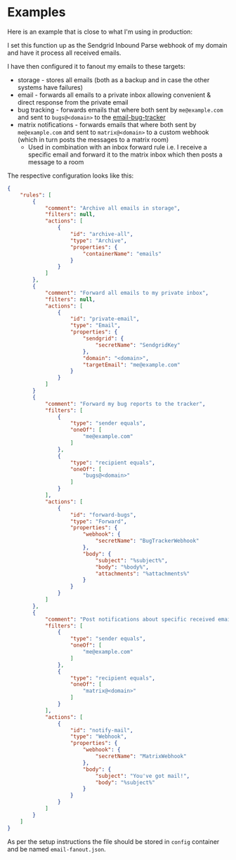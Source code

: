 # Examples

Here is an example that is close to what I'm using in production:

I set this function up as the Sendgrid Inbound Parse webhook of my domain and have it process all received emails.

I have then configured it to fanout my emails to these targets:

* storage - stores all emails (both as a backup and in case the other systems have failures)
* email - forwards all emails to a private inbox allowing convenient & direct response from the private email
* bug tracking - forwards emails that where both sent by `me@example.com` and sent to `bugs@<domain>` to the [email-bug-tracker](https://github.com/MarcStan/email-bug-tracker)
* matrix notifications - forwards emails that where both sent by `me@example.com` and sent to `matrix@<domain>` to a custom webhook (which in turn posts the messages to a matrix room)
  * Used in combination with an inbox forward rule i.e. I receive a specific email and forward it to the matrix inbox which then posts a message to a room

The respective configuration looks like this:

``` json
{
    "rules": [
        {
            "comment": "Archive all emails in storage",
            "filters": null,
            "actions": [
                {
                    "id": "archive-all",
                    "type": "Archive",
                    "properties": {
                        "containerName": "emails"
                    }
                }
            ]
        },
        {
            "comment": "Forward all emails to my private inbox",
            "filters": null,
            "actions": [
                {
                    "id": "private-email",
                    "type": "Email",
                    "properties": {
                        "sendgrid": {
                            "secretName": "SendgridKey"
                        },
                        "domain": "<domain>",
                        "targetEmail": "me@example.com"
                    }
                }
            ]
        }
        {
            "comment": "Forward my bug reports to the tracker",
            "filters": [
                {
                    "type": "sender equals",
                    "oneOf": [
                        "me@example.com"
                    ]
                },
                {
                    "type": "recipient equals",
                    "oneOf": [
                        "bugs@<domain>"
                    ]
                }
            ],
            "actions": [
                {
                    "id": "forward-bugs",
                    "type": "Forward",
                    "properties": {
                        "webhook": {
                            "secretName": "BugTrackerWebhook"
                        },
                        "body": {
                            "subject": "%subject%",
                            "body": "%body%",
                            "attachments": "%attachments%"
                        }
                    }
                }
            ]
        },
        {
            "comment": "Post notifications about specific received emails in a matrix room",
            "filters": [
                {
                    "type": "sender equals",
                    "oneOf": [
                        "me@example.com"
                    ]
                },
                {
                    "type": "recipient equals",
                    "oneOf": [
                        "matrix@<domain>"
                    ]
                }
            ],
            "actions": [
                {
                    "id": "notify-mail",
                    "type": "Webhook",
                    "properties": {
                        "webhook": {
                            "secretName": "MatrixWebhook"
                        },
                        "body": {
                            "subject": "You've got mail!",
                            "body": "%subject%"
                        }
                    }
                }
            ]
        }
    ]
}
```

As per the setup instructions the file should be stored in `config` container and be named `email-fanout.json`.
